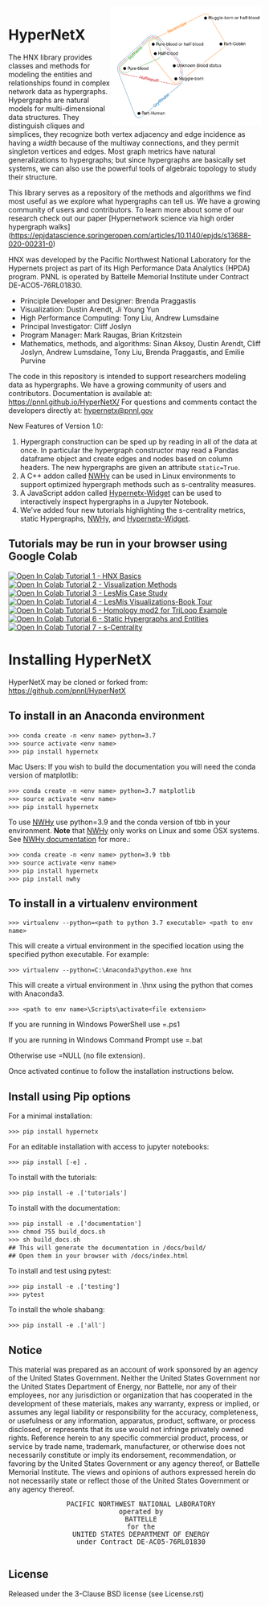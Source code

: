 <img src="docs/source/images/harrypotter_basic_hyp.png" align="right" width="300pt">

HyperNetX
=========

The HNX library provides classes and methods for modeling the entities and relationships 
found in complex network data as hypergraphs. Hypergraphs are natural models for multi-dimensional
data structures. They distinguish cliques and simplices, they recognize both vertex adjacency and edge
incidence as having a *width* because of the multiway connections, and they permit singleton
vertices and edges. Most graph metrics have natural generalizations to hypergraphs; but since
hypergraphs are basically set systems, we can also use the powerful tools of algebraic topology
to study their structure.

This library serves as a repository of the methods and algorithms we find most useful
as we explore what hypergraphs can tell us. We have a growing community of users and contributors. 
To learn more about some of our research check out our paper [Hypernetwork science via high order hypergraph walks] 
(https://epjdatascience.springeropen.com/articles/10.1140/epjds/s13688-020-00231-0)

HNX was developed by the Pacific Northwest National Laboratory for the
Hypernets project as part of its High Performance Data Analytics (HPDA) program.
PNNL is operated by Battelle Memorial Institute under Contract DE-ACO5-76RL01830.

* Principle Developer and Designer: Brenda Praggastis
* Visualization: Dustin Arendt, Ji Young Yun
* High Performance Computing: Tony Liu, Andrew Lumsdaine
* Principal Investigator: Cliff Joslyn
* Program Manager: Mark Raugas, Brian Kritzstein
* Mathematics, methods, and algorithms: Sinan Aksoy, Dustin Arendt, Cliff Joslyn, Andrew Lumsdaine, Tony Liu, Brenda Praggastis, and Emilie Purvine

The code in this repository is intended to support researchers modeling data
as hypergraphs. We have a growing community of users and contributors.
Documentation is available at: <https://pnnl.github.io/HyperNetX/>
For questions and comments contact the developers directly at:
	<hypernetx@pnnl.gov>

New Features of Version 1.0:

1. Hypergraph construction can be sped up by reading in all of the data at once. In particular the hypergraph constructor may read a Pandas dataframe object and create edges and nodes based on column headers. The new hypergraphs are given an attribute `static=True`.
2. A C++ addon called [NWHy](docs/build/nwhy.html) can be used in Linux environments to support optimized hypergraph methods such as s-centrality measures.
3. A JavaScript addon called [Hypernetx-Widget](docs/build/widget.html) can be used to interactively inspect hypergraphs in a Jupyter Notebook.
4. We've added four new tutorials highlighting the s-centrality metrics, static Hypergraphs, [NWHy](docs/build/nwhy.html), and [Hypernetx-Widget](docs/build/widget.html).

Tutorials may be run in your browser using Google Colab
-------------------------------------------------------

<a href="https://colab.research.google.com/github/pnnl/HyperNetX/blob/master/tutorials/Tutorial%201%20-%20HNX%20Basics.ipynb" target="_blank">
  <img src="https://colab.research.google.com/assets/colab-badge.svg" alt="Open In Colab"/>
	<span >Tutorial 1 - HNX Basics</span>
</a>
</br>

<a href="https://colab.research.google.com/github/pnnl/HyperNetX/blob/master/tutorials/Tutorial%202%20-%20Visualization%20Methods.ipynb" target="_blank">
  <img src="https://colab.research.google.com/assets/colab-badge.svg" alt="Open In Colab"/>
	<span >Tutorial 2 - Visualization Methods</span>
</a>
</br>

<a href="https://colab.research.google.com/github/pnnl/HyperNetX/blob/master/tutorials/Tutorial%203%20-%20LesMis%20Case%20Study.ipynb" target="_blank">
  <img src="https://colab.research.google.com/assets/colab-badge.svg" alt="Open In Colab"/>
	<span >Tutorial 3 - LesMis Case Study</span>
</a>
</br>

<a href="https://colab.research.google.com/github/pnnl/HyperNetX/blob/master/tutorials/Tutorial%204%20-%20LesMis%20Visualizations-BookTour.ipynb" target="_blank">
  <img src="https://colab.research.google.com/assets/colab-badge.svg" alt="Open In Colab"/>
	<span >Tutorial 4 - LesMis Visualizations-Book Tour</span>
</a>
</br>

<a href="https://colab.research.google.com/github/pnnl/HyperNetX/blob/master/tutorials/Tutorial%205%20-%20Homology%20mod%202%20for%20TriLoop%20Example.ipynb" target="_blank">
  <img src="https://colab.research.google.com/assets/colab-badge.svg" alt="Open In Colab"/>
	<span >Tutorial 5 - Homology mod2 for TriLoop Example</span>
</a>

<a href="https://colab.research.google.com/github/pnnl/HyperNetX/blob/master/tutorials/Tutorial%206%20-%20Static%20Hypergraphs%20and%20Entities.ipynb" target="_blank">
  <img src="https://colab.research.google.com/assets/colab-badge.svg" alt="Open In Colab"/>
	<span >Tutorial 6 - Static Hypergraphs and Entities</span>
</a>

<a href="https://colab.research.google.com/github/pnnl/HyperNetX/blob/master/tutorials/Tutorial%20%20-%20s-centrality.ipynb" target="_blank">
  <img src="https://colab.research.google.com/assets/colab-badge.svg" alt="Open In Colab"/>
	<span >Tutorial 7 - s-Centrality</span>
</a>

	
Installing HyperNetX
====================
HyperNetX may be cloned or forked from: <https://github.com/pnnl/HyperNetX> 

To install in an Anaconda environment
-------------------------------------

	>>> conda create -n <env name> python=3.7
	>>> source activate <env name>
	>>> pip install hypernetx

Mac Users: If you wish to build the documentation you will need
the conda version of matplotlib:

	>>> conda create -n <env name> python=3.7 matplotlib
	>>> source activate <env name>
	>>> pip install hypernetx	

To use [NWHy](docs/build/nwhy.html) use python=3.9 and the conda version of tbb in your environment. 
**Note** that [NWHy](docs/build/nwhy.html) only works on Linux and some OSX systems. See [NWHy documentation](docs/build/nwhy.html) for more.:

	>>> conda create -n <env name> python=3.9 tbb
	>>> source activate <env name>
	>>> pip install hypernetx
	>>> pip install nwhy

To install in a virtualenv environment
--------------------------------------

	>>> virtualenv --python=<path to python 3.7 executable> <path to env name>

This will create a virtual environment in the specified location using
the specified python executable. For example:

	>>> virtualenv --python=C:\Anaconda3\python.exe hnx

This will create a virtual environment in .\hnx using the python
that comes with Anaconda3.

	>>> <path to env name>\Scripts\activate<file extension>

If you are running in Windows PowerShell use <file extension>=.ps1

If you are running in Windows Command Prompt use <file extension>=.bat

Otherwise use <file extension>=NULL (no file extension).

Once activated continue to follow the installation instructions below.


Install using Pip options
-------------------------
For a minimal installation:

	>>> pip install hypernetx

For an editable installation with access to jupyter notebooks:

    >>> pip install [-e] .

To install with the tutorials:

	>>> pip install -e .['tutorials']

To install with the documentation:

	>>> pip install -e .['documentation']
	>>> chmod 755 build_docs.sh
	>>> sh build_docs.sh
	## This will generate the documentation in /docs/build/
	## Open them in your browser with /docs/index.html

To install and test using pytest:

	>>> pip install -e .['testing']
	>>> pytest

To install the whole shabang:

	>>> pip install -e .['all']

Notice
------
This material was prepared as an account of work sponsored by an agency of the United States Government.  Neither the United States Government nor the United States Department of Energy, nor Battelle, nor any of their employees, nor any jurisdiction or organization that has cooperated in the development of these materials, makes any warranty, express or implied, or assumes any legal liability or responsibility for the accuracy, completeness, or usefulness or any information, apparatus, product, software, or process disclosed, or represents that its use would not infringe privately owned rights.
Reference herein to any specific commercial product, process, or service by trade name, trademark, manufacturer, or otherwise does not necessarily constitute or imply its endorsement, recommendation, or favoring by the United States Government or any agency thereof, or Battelle Memorial Institute. The views and opinions of authors expressed herein do not necessarily state or reflect those of the United States Government or any agency thereof.

   <div align=center>
   <pre style="align-text:center;font-size:10pt">
   PACIFIC NORTHWEST NATIONAL LABORATORY
   operated by
   BATTELLE
   for the
   UNITED STATES DEPARTMENT OF ENERGY
   under Contract DE-AC05-76RL01830
   </pre>
   </div>


License
-------

Released under the 3-Clause BSD license (see License.rst)


